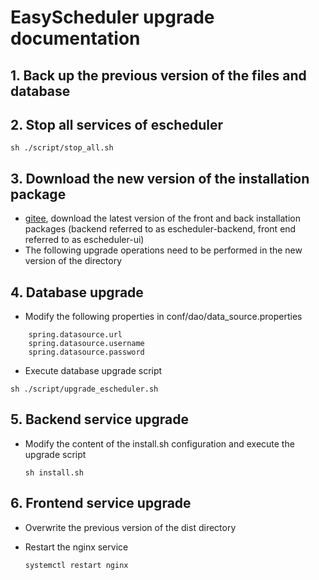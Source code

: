 
# EasyScheduler upgrade documentation

## 1. Back up the previous version of the files and database

## 2. Stop all services of escheduler

 `sh ./script/stop_all.sh`

## 3. Download the new version of the installation package

- [gitee](https://gitee.com/easyscheduler/EasyScheduler/attach_files), download the latest version of the front and back installation packages (backend referred to as escheduler-backend, front end referred to as escheduler-ui)
- The following upgrade operations need to be performed in the new version of the directory

## 4. Database upgrade
- Modify the following properties in conf/dao/data_source.properties

```
    spring.datasource.url
    spring.datasource.username
    spring.datasource.password
```

- Execute database upgrade script

`sh ./script/upgrade_escheduler.sh`

## 5. Backend service upgrade

- Modify the content of the install.sh configuration and execute the upgrade script
  
  `sh install.sh`

## 6. Frontend service upgrade

- Overwrite the previous version of the dist directory
- Restart the nginx service
  
    `systemctl restart nginx`